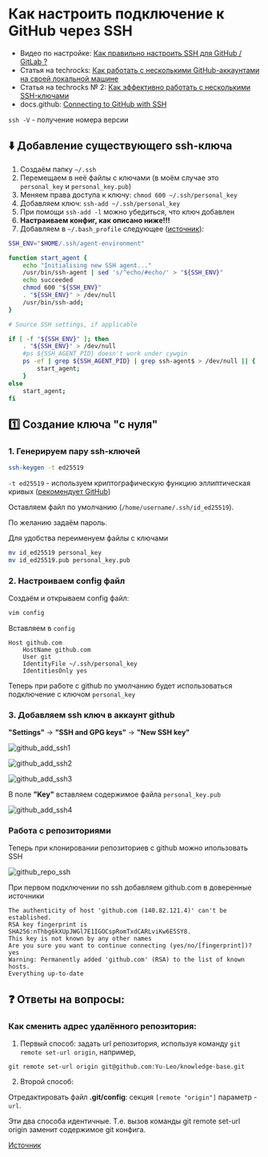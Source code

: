 # Как настроить подключение к GitHub через SSH

* Видео по настройке: [Как правильно настроить SSH для GitHub / GitLab ?](https://youtu.be/R09UNc4ZNi4)
* Статья на techrocks: [Как работать с несколькими GitHub-аккаунтами на своей локальной машине](https://techrocks.ru/2020/12/24/how-to-manage-several-github-accounts/)
* Статья на techrocks № 2: [Как эффективно работать с несколькими SSH-ключами](https://techrocks.ru/2020/02/26/multiple-ssh-keys-managing/)
* docs.github: [Connecting to GitHub with SSH](https://docs.github.com/en/authentication/connecting-to-github-with-ssh)

`ssh -V` - получение номера версии

## :arrow_down: Добавление существующего ssh-ключа

1. Создаём папку `~/.ssh`
2. Перемещаем в неё файлы с ключами (в моём случае это `personal_key` и `personal_key.pub`)
3. Меняем права доступа к ключу: `chmod 600 ~/.ssh/personal_key`
4. Добавляем ключ: `ssh-add ~/.ssh/personal_key`
5. При помощи `ssh-add -l` можно убедиться, что ключ добавлен
6. **Настраиваем конфиг, как описано ниже!!!**
7. Добавляем в `~/.bash_profile` следующее ([источник](https://stackoverflow.com/questions/18880024/start-ssh-agent-on-login)):
```bash
SSH_ENV="$HOME/.ssh/agent-environment"

function start_agent {
    echo "Initialising new SSH agent..."
    /usr/bin/ssh-agent | sed 's/^echo/#echo/' > "${SSH_ENV}"
    echo succeeded
    chmod 600 "${SSH_ENV}"
    . "${SSH_ENV}" > /dev/null
    /usr/bin/ssh-add;
}

# Source SSH settings, if applicable

if [ -f "${SSH_ENV}" ]; then
    . "${SSH_ENV}" > /dev/null
    #ps ${SSH_AGENT_PID} doesn't work under cywgin
    ps -ef | grep ${SSH_AGENT_PID} | grep ssh-agent$ > /dev/null || {
        start_agent;
    }
else
    start_agent;
fi

```

## :one: Создание ключа "с нуля"

### 1. Генерируем пару ssh-ключей

```bash
ssh-keygen -t ed25519
```

`-t ed25519` - используем криптографическую функцию эллиптическая кривых ([рекомендует GitHub](./github_docs_ed25519.jpg))

Оставляем файл по умолчанию (`/home/username/.ssh/id_ed25519`).

По желанию задаём пароль.

Для удобства переименуем файлы с ключами

```bash
mv id_ed25519 personal_key
mv id_ed25519.pub personal_key.pub
```

### 2. Настроиваем config файл

Создаём и открываем config файл:
```bash
vim config
```

Вставляем в `config`
```
Host github.com
    HostName github.com
    User git
    IdentityFile ~/.ssh/personal_key
    IdentitiesOnly yes
```

Теперь при работе с github по умолчанию будет использоваться подключение с ключом `personal_key`


### 3. Добавляем ssh ключ в аккаунт github

**"Settings"** -> **"SSH and GPG keys"** -> **"New SSH key"**

![github_add_ssh1](./github_add_ssh1.jpg)

![github_add_ssh2](./github_add_ssh2.jpg)

![github_add_ssh3](./github_add_ssh3.jpg)

В поле **"Key"** вставляем содержимое файла `personal_key.pub`

![github_add_ssh4](./github_add_ssh4.jpg)

### Работа с репозиториями

Теперь при клонировании репозиториев с github можно ипользовать SSH

![github_repo_ssh](./github_repo_ssh.jpg)

При первом подключении по ssh добавляем github.com в доверенные источники

```
The authenticity of host 'github.com (140.82.121.4)' can't be established.
RSA key fingerprint is SHA256:nThbg6kXUpJWGl7E1IGOCspRomTxdCARLviKw6E5SY8.
This key is not known by any other names
Are you sure you want to continue connecting (yes/no/[fingerprint])? yes
Warning: Permanently added 'github.com' (RSA) to the list of known hosts.
Everything up-to-date
```

## :question: Ответы на вопросы:

### Как сменить адрес удалённого репозитория:

1) Первый способ: задать url репозитория, используя команду `git remote set-url origin`, например,
  ```
  git remote set-url origin git@github.com:Yu-Leo/knowledge-base.git
  ```
2) Второй способ:

  Отредактировать файл **.git/config**: секция `[remote "origin"]` параметр - `url`. 

Эти два способа идентичные. Т.е. вызов команды git remote set-url origin заменит содержимое git конфига.

[Источник](https://jeka.by/ask/137/git-change-origin/)
